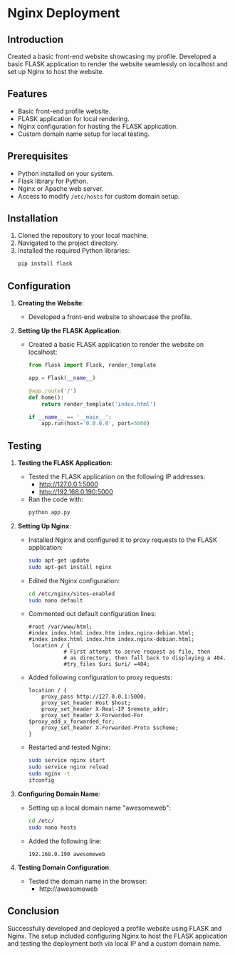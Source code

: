 # Nginx Deployment

## Introduction

Created a basic front-end website showcasing my profile. Developed a basic FLASK application to render the website seamlessly on localhost and set up Nginx to host the website.

## Features

- Basic front-end profile website.
- FLASK application for local rendering.
- Nginx configuration for hosting the FLASK application.
- Custom domain name setup for local testing.

## Prerequisites

- Python installed on your system.
- Flask library for Python.
- Nginx or Apache web server.
- Access to modify `/etc/hosts` for custom domain setup.

## Installation

1. Cloned the repository to your local machine.
2. Navigated to the project directory.
3. Installed the required Python libraries:
   ```bash
   pip install flask
## Configuration
1. **Creating the Website**:
   - Developed a front-end website to showcase the profile.

2. **Setting Up the FLASK Application**:
   - Created a basic FLASK application to render the website on localhost:
     ```python
     from flask import Flask, render_template

     app = Flask(__name__)

     @app.route('/')
     def home():
         return render_template('index.html')

     if __name__ == '__main__':
         app.run(host='0.0.0.0', port=5000)
     ```
## Testing

1. **Testing the FLASK Application**:
   - Tested the FLASK application on the following IP addresses:
     - http://127.0.0.1:5000
     - http://192.168.0.190:5000
   - Ran the code with:
     ```bash
     python app.py
     ```

2. **Setting Up Nginx**:
   - Installed Nginx and configured it to proxy requests to the FLASK application:
     ```bash
     sudo apt-get update
     sudo apt-get install nginx
     ```
   - Edited the Nginx configuration:
     ```bash
     cd /etc/nginx/sites-enabled
     sudo nano default
     ```
   - Commented out default configuration lines:
     ```nginx
     #root /var/www/html;
     #index index.html index.htm index.nginx-debian.html;
     #index index.html index.htm index.nginx-debian.html;
      location / {
                # First attempt to serve request as file, then
                # as directory, then fall back to displaying a 404.
                #try_files $uri $uri/ =404;
     ```
   - Added following configuration to proxy requests:
     ```nginx
     location / {
         proxy_pass http://127.0.0.1:5000;
         proxy_set_header Host $host;
         proxy_set_header X-Real-IP $remote_addr;
         proxy_set_header X-Forwarded-For $proxy_add_x_forwarded_for;
         proxy_set_header X-Forwarded-Proto $scheme;
     }
     ```
   - Restarted and tested Nginx:
     ```bash
     sudo service nginx start
     sudo service nginx reload
     sudo nginx -t
     ifconfig
     ```

3. **Configuring Domain Name**:
   - Setting up a local domain name "awesomeweb":
     ```bash
     cd /etc/
     sudo nano hosts
     ```
   - Added the following line:
     ```
     192.168.0.190 awesomeweb
     ```

4. **Testing Domain Configuration**:
   - Tested the domain name in the browser:
     - http://awesomeweb

## Conclusion

Successfully developed and deployed a profile website using FLASK and Nginx. The setup included configuring Nginx to host the FLASK application and testing the deployment both via local IP and a custom domain name.


